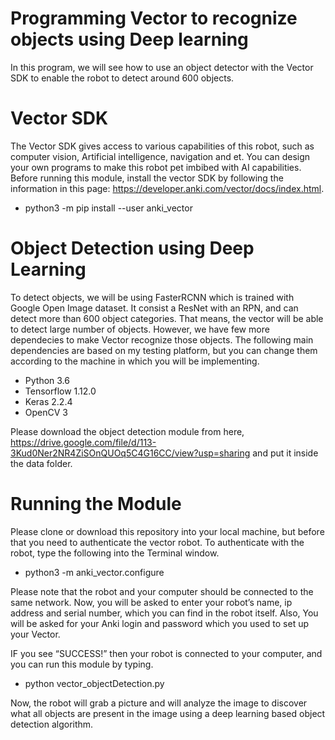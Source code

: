# Programming Vector to recognize objects using Deep learning
In this program, we will see how to use an object detector with the Vector SDK to enable the robot to detect around 600 objects.

# Vector SDK
The Vector SDK gives access to various capabilities of this robot, such as computer vision, Artificial intelligence, navigation and et. You can design your own programs to make this robot pet imbibed with AI capabilities. Before running this module, install the vector SDK by following the information in this page: https://developer.anki.com/vector/docs/index.html.  
- python3 -m pip install --user anki_vector
# Object Detection using Deep Learning
To detect objects, we will be using FasterRCNN which is trained with Google Open Image dataset. It consist a ResNet with an RPN, and can detect more than 600 object categories. That means, the vector will be able to detect large number of objects. However, we have few more dependecies to make Vector recognize those objects. The following main dependencies are based on my testing platform, but you can change them according to the machine in which you will be implementing.
 - Python 3.6 
 - Tensorflow 1.12.0
 - Keras 2.2.4
 - OpenCV 3

Please download  the object detection module from here, https://drive.google.com/file/d/113-3Kud0Ner2NR4ZiSOnQUOq5C4G16CC/view?usp=sharing and put it inside the data folder.

# Running the Module
Please clone or download this repository into your local machine, but before that you need to authenticate the vector robot.
To authenticate with the robot, type the following into the Terminal window. 

- python3 -m anki_vector.configure

Please note that the robot and your computer should be connected to the same network.
Now, you will be asked to enter your robot’s name, ip address and serial number, which you can find in the robot itself. Also, You will be asked for your Anki login and password which you used to set up your Vector.

IF you see “SUCCESS!” then your robot is connected to your computer, and you can run this module by typing.

- python vector_objectDetection.py

Now, the robot will grab a picture and will analyze the image to discover what all objects are present in the image using a deep learning based object detection algorithm.
